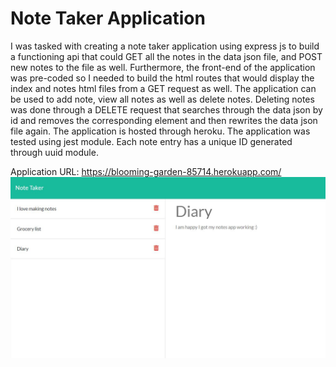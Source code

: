 # Note Taker Application

I was tasked with creating a note taker application using express js to build a functioning api that could GET all the notes in the data json file, and POST new notes to the file as well. Furthermore, the front-end of the application was pre-coded so I needed to build the html routes that would display the index and notes html files from a GET request as well. The application can be used to add note, view all notes as well as delete notes. Deleting notes was done through a DELETE request that searches through the data json by id and removes the corresponding element and then rewrites the data json file again. The application is hosted through heroku.
The application was tested using jest module. Each note entry has a unique ID generated through uuid module.

Application URL: https://blooming-garden-85714.herokuapp.com/
![Screen Shot](screenshots/screenshot.JPG?raw=true "Screen Shot")